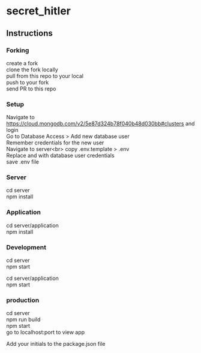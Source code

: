 # secret_hitler

## Instructions

### Forking
create a fork <br>
clone the fork locally  <br>
pull from this repo to your local  <br>
push to your fork  <br>
send PR to this repo  <br>

### Setup
Navigate to https://cloud.mongodb.com/v2/5e87d324b78f040b48d030bb#clusters and login<br>
Go to Database Access > Add new database user<br>
Remember credentials for the new user<br>
Navigate to server\<br>
copy .env.template > .env<br>
Replace <user> and <pass> with database user credentials<br>
save .env file

### Server
cd server<br>
npm install<br>

### Application
cd server/application<br>
npm install<br>

### Development
cd server<br>
npm start<br>

cd server/application<br>
npm start<br>


### production
cd server<br>
npm run build<br>
npm start<br>
go to localhost:port to view app<br>

Add your initials to the package.json file<br>
